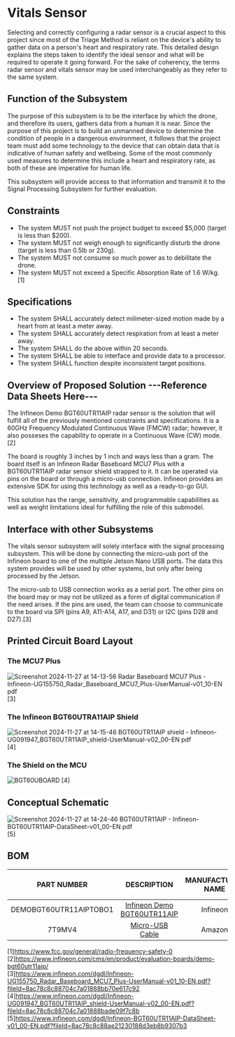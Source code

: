 # Vitals Sensor

Selecting and correctly configuring a radar sensor is a crucial aspect to this project since most of the Triage Method is reliant on the device's ability to gather data on a person's heart and respiratory rate. This detailed design explains the steps taken to identify the ideal sensor and what will be required to operate it going forward. For the sake of coherency, the terms radar sensor and vitals sensor may be used interchangeably as they refer to the same system.

## Function of the Subsystem

The purpose of this subsystem is to be the interface by which the drone, and therefore its users, gathers data from a human it is near. Since the purpose of this project is to build an unmanned device to determine the condition of people in a dangerous environment, it follows that the project team must add some technology to the device that can obtain data that is indicative of human safety and wellbeing. Some of the most commonly used measures to determine this include a heart and respiratory rate, as both of these are imperative for human life.  
  
This subsystem will provide access to that information and transmit it to the Signal Processing Subsystem for further evaluation.

## Constraints
  - The system MUST not push the project budget to exceed $5,000 (target is less than $200).
  - The system MUST not weigh enough to significantly disturb the drone (target is less than 0.5lb or 230g).
  - The system MUST not consume so much power as to debilitate the drone.
  - The system MUST not exceed a Specific Absorption Rate of 1.6 W/kg. [1]

## Specifications
  - The system SHALL accurately detect milimeter-sized motion made by a heart from at least a meter away.
  - The system SHALL accurately detect respiration from at least a meter away.
  - The system SHALL do the above within 20 seconds.
  - The system SHALL be able to interface and provide data to a processor.
  - The system SHALL function despite inconsistent target positions.

## Overview of Proposed Solution ---Reference Data Sheets Here---

The Infineon Demo BGT60UTR11AIP radar sensor is the solution that will fulfill all of the previously mentioned constraints and specifications. It is a 60GHz Frequency Modulated Continuous Wave (FMCW) radar; however, it also posseses the capability to operate in a Continuous Wave (CW) mode. [2]
  
The board is roughly 3 inches by 1 inch and ways less than a gram. The board itself is an Infineon Radar Baseboard MCU7 Plus with a BGT60UTR11AIP radar sensor shield strapped to it. It can be operated via pins on the board or through a micro-usb connection. Infineon provides an extensive SDK for using this technology as well as a ready-to-go GUI.  

This solution has the range, sensitivity, and programmable capabilities as well as weight limitations ideal for fulfilling the role of this submodel.

## Interface with other Subsystems
The vitals sensor subsystem will solely interface with the signal processing subsystem. This will be done by connecting the micro-usb port of the Infineon board to one of the multiple Jetson Nano USB ports. The data this system provides will be used by other systems, but only after being processed by the Jetson.  

The micro-usb to USB connection works as a serial port. The other pins on the board may or may not be utilized as a form of digital communication if the need arises. If the pins are used, the team can choose to communicate to the board via SPI (pins A9, A11-A14, A17, and D31) or I2C (pins D28 and D27).[3]

## Printed Circuit Board Layout
### The MCU7 Plus
![Screenshot 2024-11-27 at 14-13-56 Radar Baseboard MCU7 Plus - Infineon-UG155750_Radar_Baseboard_MCU7_Plus-UserManual-v01_10-EN pdf](https://github.com/user-attachments/assets/539a4d73-efa8-49ba-b2a5-1d3741bd2c0d) [3]
### The Infineon BGT60UTRA11AIP Shield
![Screenshot 2024-11-27 at 14-15-46 BGT60UTR11AIP shield - Infineon-UG091947_BGT60UTR11AIP_shield-UserManual-v02_00-EN pdf](https://github.com/user-attachments/assets/dbb881b1-d0e5-415a-84e5-36553a94b0ad) [4]
### The Shield on the MCU
![BGT60UBOARD](https://github.com/user-attachments/assets/f1d708ee-65c7-43d5-9d63-6a0106a353eb) [4]

## Conceptual Schematic
![Screenshot 2024-11-27 at 14-24-46 BGT60UTR11AIP - Infineon-BGT60UTR11AIP-DataSheet-v01_00-EN pdf](https://github.com/user-attachments/assets/055f3a14-bc56-4fa8-a496-5f588c475fac)
 [5]

## BOM

| PART NUMBER            | DESCRIPTION     | MANUFACTURER NAME | QUANTITY | COST PER ITEM | TOTAL COST OF QUANTITY |
| :---:                  | :---:           | :---:             | :---:    | :---:         | :---:                  |
 DEMOBGT60UTR11AIPTOBO1               | [Infineon Demo BGT60UTR11AIP](https://www.seeedstudio.com/reComputer-J1020-v2-p-5498.html](https://www.infineon.com/cms/en/product/evaluation-boards/demo-bgt60utr11aip/)) | Infineon | 1 | $177.37 | $177.37|
| 7T9MV4              | [Micro-USB Cable](https://www.digikey.ee/en/products/detail/analog-devices-inc/ADXL203EB/665382](https://www.amazon.com/Amazon-Basics-Charging-Transfer-Gold-Plated/dp/B07232M876/ref=sr_1_1_ffob_sspa?crid=3NYG1TYD80F2E&dib=eyJ2IjoiMSJ9.BTH-JaqRBvQbWEP_82nsg3yEMXYNI64nU1zKdoVJWozaRJLjffc2AxH49bpUSKMxRmhycVZ-cl4f3JYFXJR7O-3Ep6gIb74Q28Zai-27w_6wIuGL0XXqfFrfD50MVW2j8NuEYlM7A9VtHiTLiQdeKxmE8xwIcwvhPZrYZnz8vqIc6Mny7I9Ial4L6WIZNb2fiShtVv-b9LdoFAx3AEaVMsWlQ0dKs3R5FriiQQhb82U.-ba0OBlMVvDP-XYOVvnkis2BssC956V1D6XXpyLtQnw&dib_tag=se&keywords=microusb%2Busb%2Bcable&qid=1732739767&sprefix=microusb%2Caps%2C107&sr=8-1-spons&sp_csd=d2lkZ2V0TmFtZT1zcF9hdGY&th=1)) | Amazon | 1 | $7.59 | $7.59 |




[1]https://www.fcc.gov/general/radio-frequency-safety-0  
[2]https://www.infineon.com/cms/en/product/evaluation-boards/demo-bgt60utr11aip/  
[3]https://www.infineon.com/dgdl/Infineon-UG155750_Radar_Baseboard_MCU7_Plus-UserManual-v01_10-EN.pdf?fileId=8ac78c8c88704c7a01888bb70e617c92  
[4]https://www.infineon.com/dgdl/Infineon-UG091947_BGT60UTR11AIP_shield-UserManual-v02_00-EN.pdf?fileId=8ac78c8c88704c7a01888bade09f7c8b  
[5]https://www.infineon.com/dgdl/Infineon-BGT60UTR11AIP-DataSheet-v01_00-EN.pdf?fileId=8ac78c8c88ae21230188d3eb8b9307b3
